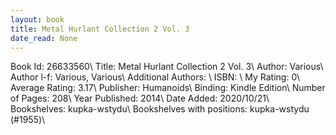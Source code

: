```yaml
---
layout: book
title: Metal Hurlant Collection 2 Vol. 3
date_read: None
---
```


Book Id: 26633560\ 
Title: Metal Hurlant Collection 2 Vol. 3\ 
Author: Various\ 
Author l-f: Various, Various\ 
Additional Authors: \ 
ISBN: \ 
My Rating: 0\ 
Average Rating: 3.17\ 
Publisher: Humanoids\ 
Binding: Kindle Edition\ 
Number of Pages: 208\ 
Year Published: 2014\ 
Date Added: 2020/10/21\ 
Bookshelves: kupka-wstydu\ 
Bookshelves with positions: kupka-wstydu (#1955)\ 

